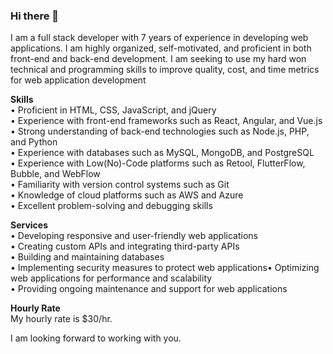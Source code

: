 ### Hi there 👋

I am a full stack developer with 7 years of experience in developing web applications.
I am highly organized, self-motivated, and proficient in both front-end and back-end development.
I am seeking to use my hard won technical and programming skills to improve quality, cost, and time metrics for web application development

**Skills**  
• Proficient in HTML, CSS, JavaScript, and jQuery  
• Experience with front-end frameworks such as React, Angular, and Vue.js  
• Strong understanding of back-end technologies such as Node.js, PHP, and Python  
• Experience with databases such as MySQL, MongoDB, and PostgreSQL  
• Experience with Low(No)-Code platforms such as Retool, FlutterFlow, Bubble, and WebFlow  
• Familiarity with version control systems such as Git  
• Knowledge of cloud platforms such as AWS and Azure  
• Excellent problem-solving and debugging skills  

**Services**  
• Developing responsive and user-friendly web applications  
• Creating custom APIs and integrating third-party APIs  
• Building and maintaining databases  
• Implementing security measures to protect web applications• Optimizing web applications for performance and scalability  
• Providing ongoing maintenance and support for web applications  

**Hourly Rate**  
My hourly rate is $30/hr.

I am looking forward to working with you.
